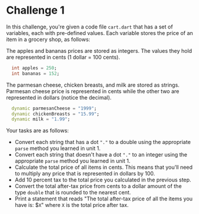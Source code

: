 # Challenge 1

In this challenge, you're given a code file `cart.dart` that has a set of variables, each with pre-defined values. Each variable stores the price of an item in a grocery shop, as follows:

The apples and bananas prices are stored as integers. The values they hold are represented in cents (1 dollar = 100 cents).
```dart
  int apples = 250;
  int bananas = 152;
```
The parmesan cheese, chicken breasts, and milk are stored as strings. Parmesan cheese price is represented in cents while the other two are represented in dollars (notice the decimal).
```dart
  dynamic parmesanCheese = "1999";
  dynamic chickenBreasts = "15.99";
  dynamic milk = "1.99";
```

Your tasks are as follows:
- Convert each string that has a dot `"."` to a double using the appropriate `parse` method you learned in unit 1.
- Convert each string that doesn't have a dot `"."`  to an integer using the appropriate `parse` method you learned in unit 1.
- Calculate the total price of all items in cents. This means that you'll need to multiply any price that is represented in dollars by 100.
- Add 10 percent tax to the total price you calculated in the previous step.
- Convert the total after-tax price from cents to a dollar amount of the type `double` that is rounded to the nearest cent.
- Print a statement that reads "The total after-tax price of all the items you have is: $`X`" where `X` is the total price after tax.
